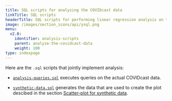 ```yaml
---
title: SQL scripts for analyzing the COVIDcast data
linkTitle: SQL scripts
headerTitle: SQL scripts for performing linear regression analysis on the COVIDcast data
image: /images/section_icons/api/ysql.png
menu:
  v2.8:
    identifier: analysis-scripts
    parent: analyze-the-covidcast-data
    weight: 100
type: indexpage
---
```


Here are the `.sql` scripts that jointly implement analysis:

- [`analysis-queries.sql`](./analysis-queries-sql) executes queries on the actual COVIDcast data.

- [`synthetic-data.sql`](./synthetic-data-sql) generates the data that are used to create the plot descibed in the section [Scatter-plot for synthetic data](../scatter-plot-for-2020-10-21/#scatter-plot-for-synthetic-data).
